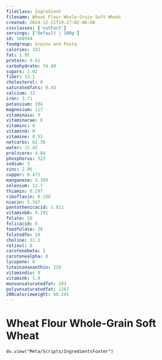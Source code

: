 ```yaml
---
fileClass: Ingredient
filename: Wheat Flour Whole-Grain Soft Wheat
created: 2024-12-21T19:27:02-06:00
cssclasses: ['nutFact']
servings: ['Default | 100g']
id: 168944
foodgroup: Grains and Pasta
calories: 332
fat: 1.95
protein: 9.61
carbohydrate: 74.48
sugars: 1.02
fiber: 13.1
cholesterol: 0
saturatedfats: 0.43
calcium: 33
iron: 3.71
potassium: 394
magnesium: 117
vitaminaiu: 9
vitaminarae: 0
vitaminc: 0
vitamind: 0
vitamine: 0.53
netcarbs: 61.38
water: 12.42
pralscore: 4.84
phosphorus: 323
sodium: 3
zinc: 2.96
copper: 0.475
manganese: 3.399
selenium: 12.7
thiamin: 0.297
riboflavin: 0.188
niacin: 5.347
pantothenicacid: 1.011
vitaminb6: 0.191
folate: 28
folicacid: 0
foodfolate: 28
folatedfe: 28
choline: 31.2
retinol: 0
carotenebeta: 5
carotenealpha: 0
lycopene: 0
luteinzeaxanthin: 220
vitamindiu: 0
vitamink: 1.9
monounsaturatedfat: 283
polyunsaturatedfat: 1167
200calorieweight: 60.241
---
```


# Wheat Flour Whole-Grain Soft Wheat

```dataviewjs
dv.view("Meta/Scripts/IngredientsFooter")
```